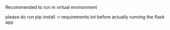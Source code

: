 Recommended to run in virtual environment

please do run
pip install -r requirements.txt
before actually running the flask app
